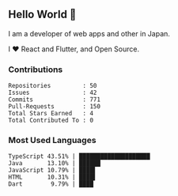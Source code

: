 ## Hello World 👋

I am a developer of web apps and other in Japan.

I ❤️ React and Flutter, and Open Source.

### Contributions

    Repositories         : 50
    Issues               : 42
    Commits              : 771
    Pull-Requests        : 150
    Total Stars Earned   : 4
    Total Contributed To : 0

### Most Used Languages

    TypeScript 43.51% | ████████████████████
    Java       13.10% | ██████
    JavaScript 10.79% | ████▌
    HTML       10.31% | ████▌
    Dart        9.79% | ████
